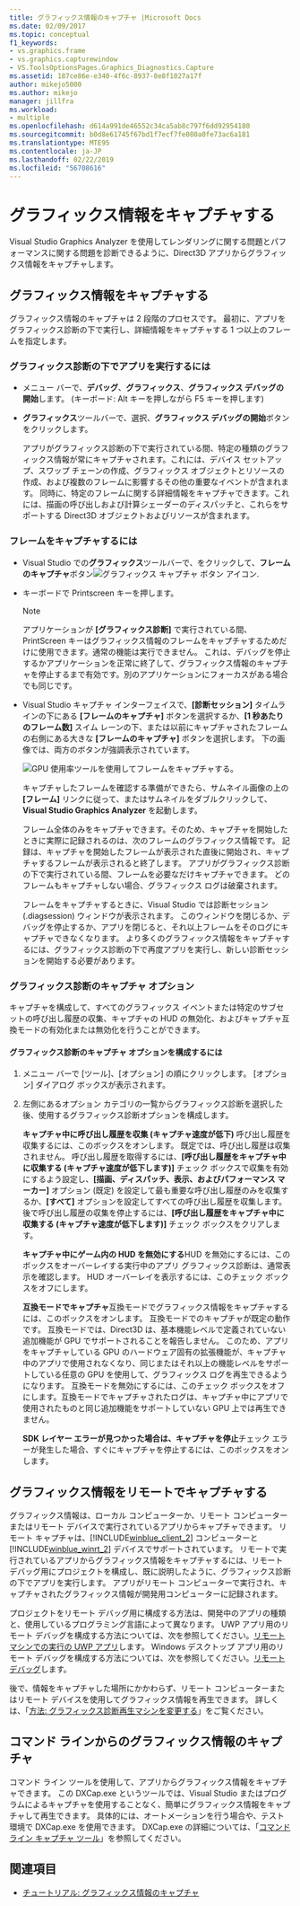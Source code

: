```yaml
---
title: グラフィックス情報のキャプチャ |Microsoft Docs
ms.date: 02/09/2017
ms.topic: conceptual
f1_keywords:
- vs.graphics.frame
- vs.graphics.capturewindow
- VS.ToolsOptionsPages.Graphics_Diagnostics.Capture
ms.assetid: 187ce86e-e340-4f6c-8937-8e8f1027a17f
author: mikejo5000
ms.author: mikejo
manager: jillfra
ms.workload:
- multiple
ms.openlocfilehash: d614a991de46552c34ca5ab8c797f6dd92954180
ms.sourcegitcommit: b0d8e61745f67bd1f7ecf7fe080a0fe73ac6a181
ms.translationtype: MTE95
ms.contentlocale: ja-JP
ms.lasthandoff: 02/22/2019
ms.locfileid: "56708616"
---
```

# <a name="capturing-graphics-information"></a>グラフィックス情報をキャプチャする
Visual Studio Graphics Analyzer を使用してレンダリングに関する問題とパフォーマンスに関する問題を診断できるように、Direct3D アプリからグラフィックス情報をキャプチャします。

## <a name="capturing-graphics-information"></a>グラフィックス情報をキャプチャする
 グラフィックス情報のキャプチャは 2 段階のプロセスです。 最初に、アプリをグラフィックス診断の下で実行し、詳細情報をキャプチャする 1 つ以上のフレームを指定します。

### <a name="to-run-your-app-under-graphics-diagnostics"></a>グラフィックス診断の下でアプリを実行するには

- メニュー バーで、**デバッグ**、**グラフィックス**、**グラフィックス デバッグの開始**します。 (キーボード: Alt キーを押しながら F5 キーを押します)

- **グラフィックス**ツールバーで、選択、**グラフィックス デバッグの開始**ボタンをクリックします。

  アプリがグラフィックス診断の下で実行されている間、特定の種類のグラフィックス情報が常にキャプチャされます。これには、デバイス セットアップ、スワップ チェーンの作成、グラフィックス オブジェクトとリソースの作成、および複数のフレームに影響するその他の重要なイベントが含まれます。 同時に、特定のフレームに関する詳細情報をキャプチャできます。これには、描画の呼び出しおよび計算シェーダーのディスパッチと、これらをサポートする Direct3D オブジェクトおよびリソースが含まれます。

### <a name="to-capture-a-frame"></a>フレームをキャプチャするには

- Visual Studio での**グラフィックス**ツールバーで、をクリックして、**フレームのキャプチャ**ボタン![グラフィックス キャプチャ ボタン アイコン](media/debuggingdirectxgraphics.png "DebuggingDirectXGraphics").

- キーボードで Printscreen キーを押します。

  > [!NOTE]
  >  アプリケーションが **[グラフィックス診断]** で実行されている間、PrintScreen キーはグラフィックス情報のフレームをキャプチャするためだけに使用できます。通常の機能は実行できません。 これは、デバッグを停止するかアプリケーションを正常に終了して、グラフィックス情報のキャプチャを停止するまで有効です。別のアプリケーションにフォーカスがある場合でも同じです。

- Visual Studio キャプチャ インターフェイスで、**[診断セッション]** タイムラインの下にある **[フレームのキャプチャ]** ボタンを選択するか、**[1 秒あたりのフレーム数]** スイム レーンの下、または以前にキャプチャされたフレームの右側にある大きな **[フレームのキャプチャ]** ボタンを選択します。 下の画像では、両方のボタンが強調表示されています。

   ![GPU 使用率ツールを使用してフレームをキャプチャする。](media/pix_gpu_usage_tool_capture_frame.png)

   キャプチャしたフレームを確認する準備ができたら、サムネイル画像の上の **[フレーム]** リンクに従って、またはサムネイルをダブルクリックして、**Visual Studio Graphics Analyzer** を起動します。

  フレーム全体のみをキャプチャできます。そのため、キャプチャを開始したときに実際に記録されるのは、次のフレームのグラフィックス情報です。 記録は、キャプチャを開始したフレームが表示された直後に開始され、キャプチャするフレームが表示されると終了します。 アプリがグラフィックス診断の下で実行されている間、フレームを必要なだけキャプチャできます。 どのフレームもキャプチャしない場合、グラフィックス ログは破棄されます。

  フレームをキャプチャするときに、Visual Studio では診断セッション (.diagsession) ウィンドウが表示されます。 このウィンドウを閉じるか、デバッグを停止するか、アプリを閉じると、それ以上フレームをそのログにキャプチャできなくなります。 より多くのグラフィックス情報をキャプチャするには、グラフィックス診断の下で再度アプリを実行し、新しい診断セッションを開始する必要があります。

### <a name="graphics-diagnostics-capture-options"></a>グラフィックス診断のキャプチャ オプション
 キャプチャを構成して、すべてのグラフィックス イベントまたは特定のサブセットの呼び出し履歴の収集、キャプチャの HUD の無効化、およびキャプチャ互換モードの有効化または無効化を行うことができます。

#### <a name="to-configure-graphics-diagnostics-capture-options"></a>グラフィックス診断のキャプチャ オプションを構成するには

1.  メニュー バーで [ツール]、[オプション] の順にクリックします。 [オプション] ダイアログ ボックスが表示されます。

2.  左側にあるオプション カテゴリの一覧からグラフィックス診断を選択した後、使用するグラフィックス診断オプションを構成します。

     **キャプチャ中に呼び出し履歴を収集 (キャプチャ速度が低下)** 呼び出し履歴を収集するには、このボックスをオンします。 既定では、呼び出し履歴は収集されません。 呼び出し履歴を取得するには、**[呼び出し履歴をキャプチャ中に収集する (キャプチャ速度が低下します)]** チェック ボックスで収集を有効にするよう設定し、**[描画、ディスパッチ、表示、およびパフォーマンス マーカー]** オプション (既定) を設定して最も重要な呼び出し履歴のみを収集するか、**[すべて]** オプションを設定してすべての呼び出し履歴を収集します。 後で呼び出し履歴の収集を停止するには、**[呼び出し履歴をキャプチャ中に収集する (キャプチャ速度が低下します)]** チェック ボックスをクリアします。

     **キャプチャ中にゲーム内の HUD を無効にする**HUD を無効にするには、このボックスをオーバーレイする実行中のアプリ グラフィックス診断は、通常表示を確認します。 HUD オーバーレイを表示するには、このチェック ボックスをオフにします。

     **互換モードでキャプチャ**互換モードでグラフィックス情報をキャプチャするには、このボックスをオンします。 互換モードでのキャプチャが既定の動作です。 互換モードでは、Direct3D は、基本機能レベルで定義されていない追加機能が GPU でサポートされることを報告しません。 このため、アプリをキャプチャしている GPU のハードウェア固有の拡張機能が、キャプチャ中のアプリで使用されなくなり、同じまたはそれ以上の機能レベルをサポートしている任意の GPU を使用して、グラフィックス ログを再生できるようになります。 互換モードを無効にするには、このチェック ボックスをオフにします。互換モードでキャプチャされたログは、キャプチャ中にアプリで使用されたものと同じ追加機能をサポートしていない GPU 上では再生できません。

     **SDK レイヤー エラーが見つかった場合は、キャプチャを停止**チェック エラーが発生した場合、すぐにキャプチャを停止するには、このボックスをオンします。

## <a name="capturing-graphics-information-remotely"></a>グラフィックス情報をリモートでキャプチャする
 グラフィックス情報は、ローカル コンピューターか、リモート コンピューターまたはリモート デバイスで実行されているアプリからキャプチャできます。 リモート キャプチャは、[!INCLUDE[winblue_client_2](../includes/winblue_client_2_md.md)] コンピューターと [!INCLUDE[winblue_winrt_2](../includes/winblue_winrt_2_md.md)] デバイスでサポートされています。 リモートで実行されているアプリからグラフィックス情報をキャプチャするには、リモート デバッグ用にプロジェクトを構成し、既に説明したように、グラフィックス診断の下でアプリを実行します。 アプリがリモート コンピューターで実行され、キャプチャされたグラフィックス情報が開発用コンピューターに記録されます。

 プロジェクトをリモート デバッグ用に構成する方法は、開発中のアプリの種類と、使用しているプログラミング言語によって異なります。 UWP アプリ用のリモート デバッグを構成する方法については、次を参照してください。[リモート マシンでの実行の UWP アプリ](../run-windows-store-apps-on-a-remote-machine.md)します。 Windows デスクトップ アプリ用のリモート デバッグを構成する方法については、次を参照してください。[リモート デバッグ](../remote-debugging.md)します。

 後で、情報をキャプチャした場所にかかわらず、リモート コンピューターまたはリモート デバイスを使用してグラフィックス情報を再生できます。 詳しくは、「[方法: グラフィックス診断再生マシンを変更する](how-to-change-the-graphics-diagnostics-playback-machine.md)」をご覧ください。

## <a name="capturing-graphics-information-from-the-command-line"></a>コマンド ラインからのグラフィックス情報のキャプチャ
 コマンド ライン ツールを使用して、アプリからグラフィックス情報をキャプチャできます。 この DXCap.exe というツールでは、Visual Studio またはプログラムによるキャプチャを使用することなく、簡単にグラフィックス情報をキャプチャして再生できます。 具体的には、オートメーションを行う場合や、テスト環境で DXCap.exe を使用できます。 DXCap.exe の詳細については、「[コマンド ライン キャプチャ ツール](command-line-capture-tool.md)」を参照してください。

## <a name="see-also"></a>関連項目
- [チュートリアル: グラフィックス情報のキャプチャ](walkthrough-capturing-graphics-information.md)